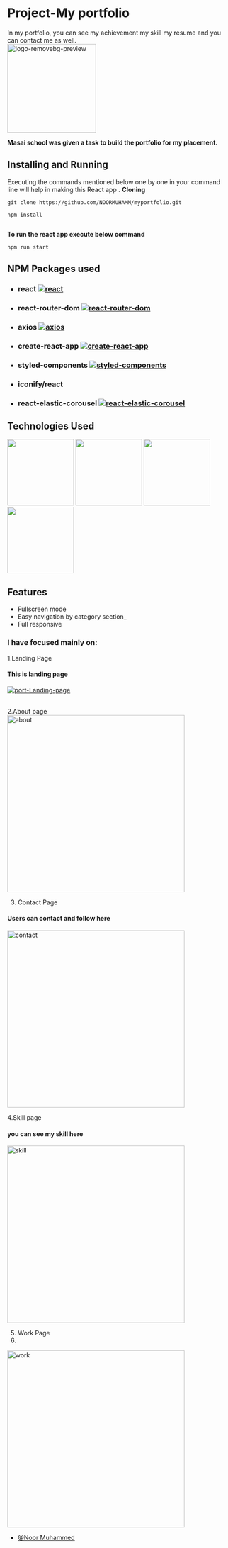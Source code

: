 # Project-My portfolio
In my portfolio, you can see my achievement my skill my resume and you can contact me as well.<br />
<a href="https://hungry-ardinghelli-7700f4.netlify.app/"><img src="https://i.ibb.co/Gnbj4vP/logo-removebg-preview.png" alt="logo-removebg-preview" border="0" height="200px"></a><br />

**Masai school was given a task to build the portfolio for my placement.**

## Installing and Running

Executing the commands mentioned below one by one in your command line will help in making this React app .
**Cloning**

```
git clone https://github.com/NOORMUHAMM/myportfolio.git

npm install


```

**To run the react app execute below command**

```
npm run start

```


## NPM Packages used

- ### react [![react](https://camo.githubusercontent.com/475b49b04214dfa67c1ec8a2837888ae63003feb7b71fd45be30ff360148ad87/68747470733a2f2f696d672e736869656c64732e696f2f6e706d2f762f72656163742e7376673f7374796c653d666c6174)](https://github.com/facebook/react)

- ### react-router-dom [![react-router-dom](https://camo.githubusercontent.com/475b49b04214dfa67c1ec8a2837888ae63003feb7b71fd45be30ff360148ad87/68747470733a2f2f696d672e736869656c64732e696f2f6e706d2f762f72656163742e7376673f7374796c653d666c6174)](https://github.com/ReactTraining/react-router/tree/master/packages/react-router-dom)
- ### axios [![axios](https://camo.githubusercontent.com/1f22b6c297d1cb0e3aa68b2e6fed42da8b002bbefca8d63e99e0b790da8cce9b/68747470733a2f2f696d672e736869656c64732e696f2f6e706d2f762f6178696f732e7376673f7374796c653d666c61742d737175617265)](https://github.com/axios/axios)

- ### create-react-app [![create-react-app](https://camo.githubusercontent.com/475b49b04214dfa67c1ec8a2837888ae63003feb7b71fd45be30ff360148ad87/68747470733a2f2f696d672e736869656c64732e696f2f6e706d2f762f72656163742e7376673f7374796c653d666c6174)](https://github.com/facebook/create-react-app)
- ### styled-components [![styled-components](https://camo.githubusercontent.com/5ba6643341d94abdad0bc89edf930b9223664ffd462c61e4f32ec06cdbf50eb9/68747470733a2f2f636f6465636f762e696f2f67682f7374796c65642d636f6d706f6e656e74732f7374796c65642d636f6d706f6e656e74732f636f7665726167652e7376673f6272616e63683d6d61696e)](https://github.com/styled-components/styled-components)
- ### iconify/react
- ### react-elastic-corousel [![react-elastic-corousel](https://camo.githubusercontent.com/f02d7ddafecce45e5c6e5d24ac76753cc2560e27eb41e347b4aed935392a32eb/68747470733a2f2f696d672e736869656c64732e696f2f6e706d2f762f72656163742d656c61737469632d6361726f7573656c2e7376673f7374796c653d666c61742d737175617265)](https://github.com/sag1v/react-elastic-carousel)

## Technologies Used

<p float="left">
  <img src="https://upload.wikimedia.org/wikipedia/commons/thumb/6/61/HTML5_logo_and_wordmark.svg/1200px-HTML5_logo_and_wordmark.svg.png" height="150"/>
  <img src="https://cdn.freebiesupply.com/logos/thumbs/2x/css3-logo.png"  height="150"/> 
  <img src="https://i.pinimg.com/originals/50/a6/42/50a6428d99f98e808074cceaf4c755e7.png"  height="150"/>
  <img src="https://easybase.io/assets/images/posts_images/5-great-react-libraries-1.png" height="150"/>
</p>

## Features

- Fullscreen mode
- Easy navigation by category section_
- Full responsive


### I have focused mainly on:

1.Landing Page

<h4>This is landing page </h4>
<a href="https://ibb.co/kQpbzf2"><img src="https://i.ibb.co/t8Sjntp/port-Landing-page.png" alt="port-Landing-page" border="0"></a><br /><br />

2.About page 
<br/>
<a href="https://ibb.co/KzxnXLN"><img src="https://i.ibb.co/CsKLzMJ/about.png" alt="about" border="0" width="400"></a><br />

3. Contact Page
<h4> Users can contact and follow here  </h4>
<a href="https://ibb.co/wJp2yc2"><img src="https://i.ibb.co/xmzrhFr/contact.png" alt="contact" border="0" width="400"></a><br />

4.Skill page
<h4>you can see my skill here </h4>
<a href="https://ibb.co/GVYhJzv"><img src="https://i.ibb.co/cNfmv4c/skill.png" alt="skill" border="0" width="400"></a><br />

5. Work Page 
6. <br/>
<a href="/"><img src="https://i.ibb.co/d2BBQLd/work.png" alt="work" border="0" width="400"></a><br />




- [@Noor Muhammed](https://github.com/NOORMUHAMM)
